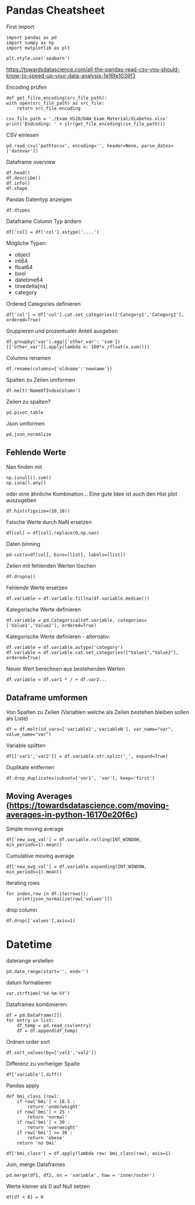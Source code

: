 # Pandas Cheatsheet

First import

    import pandas as pd
    import numpy as np
    import matplotlib as plt

    plt.style.use('seaborn')

https://towardsdatascience.com/all-the-pandas-read-csv-you-should-know-to-speed-up-your-data-analysis-1e16fe1039f3

Encoding prüfen

    def get_filre_encoding(src_file_path):
    with open(src_file_path) as src_file:
        return src_file.encoding

    csv_file_path = './Exam_HS20/DAW_Exam_Material/diabetes.xlsx'
    print('Endcoding: ' + str(get_file_encoding(csv_file_path)))

CSV einlesen

    pd.read_csv('pathtocsv', encoding='', header=None, parse_dates=['datevar'])

Dataframe overview

    df.head()
    df.describe()
    df.info()
    df.shape

Pandas Datentyp anzeigen

    df.dtypes

Dataframe Column Typ ändern

    df['col] = df['col'].astype('....')

Mögliche Typen:

- object
- int64
- float64
- bool
- datetime64
- timedelta[ns]
- category

Ordered Categories definieren

    df['col'] = df['col'].cat.set_categories(['Category1','Category2'], ordered=True)

Gruppieren und prozentualer Anteil ausgeben

    df.groupby('var').agg({'other_var': 'sum'})[['other_var']].apply(lambda x: 100*x /float(x.sum()))

Columns renamen

    df.rename(columns={'oldname':'newname'})

Spalten zu Zeilen umformen

    df.melt('NameOfIndexColumn')

Zeilen zu spalten?

    pd.pivot_table

Json umformen

    pd.json_normalize

## Fehlende Werte

Nan finden mit

    np.isnull().sum()
    np.isna().any()

oder eine ähnliche Kombination...
Eine gute Idee ist auch den Hist plot auszugeben

    df.hist(figsize=(10,10))

Falsche Werte durch NaN ersetzen

    df[col] = df[col].replace(0,np.nan)

Daten binning

    pd.cut(x=df[col], bins=[list], labels=[list])

Zeilen mit fehlenden Werten löschen

    df.dropna()

Fehlende Werte ersetzen

    df.variable = df.variable.fillna(df.variable.median())

Kategorische Werte definieren

    df.variable = pd.Categorical(df.variable, categories=['Value1','Value2'], ordered=True)

Kategorische Werte definieren - alternativ:

    df.variable = df.variable.astype('category')
    df.variable = df.variable.cat.set_categories(["Value1","Value2"], ordered=True)

Neuer Wert berechnen aus bestehenden Werten

    df.variable = df.var1 * / + df.var2...

## Dataframe umformen

Von Spalten zu Zeilen (Variablen welche als Zeilen bestehen bleiben sollen als Liste)

    df = df.melt(id_vars=['variable1','variableN'], var_name="var", value_name="var") 

Variable splitten

    df[['var1','var2']] = df.variable.str.split('_', expand=True)

Duplikate entfernen

    df.drop_duplicates(subset=['var1', 'var'], keep='first')

## Moving Averages (https://towardsdatascience.com/moving-averages-in-python-16170e20f6c)

Simple moving average

    df['new_avg_val'] = df.variable.rolling(INT_WINDOW, min_periods=1).mean()

Cumulative moving average

    df['new_avg_val'] = df.variable.expanding(INT_WINDOW, min_periods=1).mean()

Iterating rows

    for index,row in df.iterrows():
        print(json_normalize(row['values']))

drop column

    df.drop(['values'],axis=1)

# Datetime

daterange erstellen

    pd.date_range(start='', end='')

datum formatieren

    var.strftime('%d-%m-%Y')

Dataframes kombinieren:

    df = pd.DataFrame([])
    for entry in list:
        df_temp = pd.read_csv(entry)
        df = df.append(df_temp)

Ordnen order sort

    df.sort_values(by=['val1','val2'])

Differenz zu vorheriger Spalte

    df['variable'].diff()

Pandas apply

    def bmi_class (row):
        if row['bmi'] < 18.5 :
            return 'underweight'
        if row['bmi'] < 25 :
            return 'normal'
        if row['bmi'] < 30 :
            return 'overweight'
        if row['bmi'] >= 30 :
            return 'obese'
        return 'no bmi'

    df['bmi_class'] = df.apply(lambda row: bmi_class(row), axis=1)

Join, merge Dataframes

    pd.merge(df1, df2, on = 'variable', how = 'inner/outer')

Werte kleiner als 0 auf Null setzen

    df[df < 0] = 0
